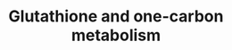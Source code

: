---
annotations:
- id: PW:0000002
  parent: classic metabolic pathway
  type: Pathway Ontology
  value: classic metabolic pathway
- id: PW:0000057
  parent: classic metabolic pathway
  type: Pathway Ontology
  value: carbon fixation pathway
- id: PW:0000134
  parent: classic metabolic pathway
  type: Pathway Ontology
  value: glutathione metabolic pathway
authors:
- Thomas
- Lbrenn
- MaintBot
- Mkutmon
- Egonw
- AlexanderPico
- L Dupuis
- NhungP
- Eweitz
citedin:
- link: 10.1038/mtm.2014.7
  title: Proteomic profiling of salivary gland after nonviral gene transfer mediated
    by conventional plasmids and minicircles (2014)
- link: 10.1038/s41467-024-52306-5
  title: Podocyte-specific KLF6 primes proximal tubule CaMK1D signaling to attenuate
    diabetic kidney disease (2024)
description: 'This pathway provides a combined view on the one-carbon and glutathione
  metabolism pathways.  Based on existing pathways: * [[Pathway:WP435|WP435]] * [[Pathway:WP164|WP164]]'
last-edited: 2021-05-08
organisms:
- Mus musculus
redirect_from:
- /index.php/Pathway:WP730
- /instance/WP730
- /instance/WP730_r116583
revision: r116583
schema-jsonld:
- '@context': https://schema.org/
  '@id': https://wikipathways.github.io/pathways/WP730.html
  '@type': Dataset
  creator:
    '@type': Organization
    name: WikiPathways
  description: 'This pathway provides a combined view on the one-carbon and glutathione
    metabolism pathways.  Based on existing pathways: * [[Pathway:WP435|WP435]] *
    [[Pathway:WP164|WP164]]'
  keywords:
  - (5-L-Glutamyl)-L-amino acid
  - 1.1.1.43
  - 1.11.1.12
  - 1.5.4.1
  - 1.8.3.3
  - 1.8.4.1
  - 1.8.4.2
  - 1.8.4.3
  - 1.8.4.4
  - 1.8.4.7
  - 1.8.5.1
  - 2.3.2.4
  - 2.8.1.3
  - 3.4.11.4
  - 5,10-Methylene Tetrahydrofolate
  - 5-Methyl Tetrahydrofolate
  - 5-Oxoproline
  - AHCY
  - AMT
  - ANPEP
  - BHMT
  - Betaine
  - CBS
  - CTH
  - Chdh
  - Cysteinyl-glycine
  - DMG
  - DNMT1
  - DNMT3a
  - DNMT3b
  - G6PD
  - GCLC
  - GCLM
  - GGT1
  - GGTLA1
  - GPX1
  - GPX2
  - GPX3
  - GPX4
  - GSR
  - GSS
  - Glutathione (reduced)
  - Glycine
  - Homocysteine
  - IDH1
  - KIAA0828
  - L-Amino acid
  - L-Cysteine
  - L-Glutamate
  - MAT1A
  - MAT2B
  - MTHFR
  - MTR
  - MTRR
  - Methionine
  - NADP+
  - NADPH
  - Oplah
  - Oxidized glutathione
  - S-Adenosylmethionine
  - S-adenosylhomocysteine
  - SHMT1
  - SHMT2
  - Tetrahydrofolate
  - g-L-Glutamyl-L-cysteine
  license: CC0
  name: Glutathione and one-carbon metabolism
seo: CreativeWork
title: Glutathione and one-carbon metabolism
wpid: WP730
---